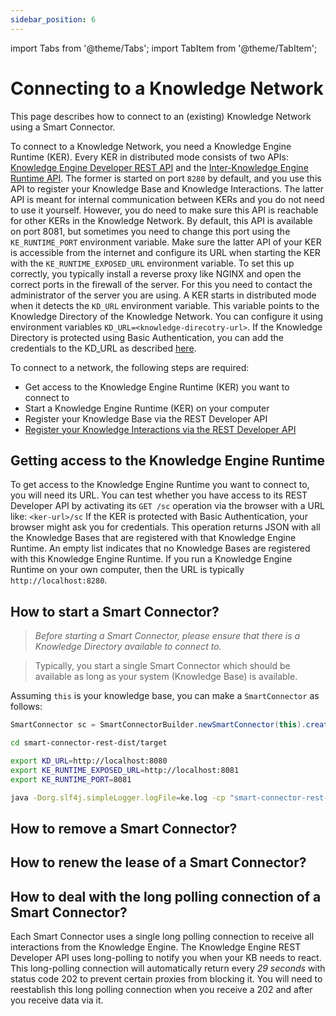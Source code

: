 ```yaml
---
sidebar_position: 6
---
```


import Tabs from '@theme/Tabs';
import TabItem from '@theme/TabItem';

# Connecting to a Knowledge Network
This page describes how to connect to an (existing) Knowledge Network using a Smart Connector.

To connect to a Knowledge Network, you need a Knowledge Engine Runtime (KER).
Every KER in distributed mode consists of two APIs: [Knowledge Engine Developer REST API](https://github.com/TNO/knowledge-engine/blob/1.3.2/smart-connector-rest-server/src/main/resources/openapi-sc.yaml) and the [Inter-Knowledge Engine Runtime API](https://github.com/TNO/knowledge-engine/blob/1.3.2/smart-connector/src/main/resources/openapi-inter-ker.yaml).
The former is started on port `8280` by default, and you use this API to register your Knowledge Base and Knowledge Interactions.
The latter API is meant for internal communication between KERs and you do not need to use it yourself.
However, you do need to make sure this API is reachable for other KERs in the Knowledge Network.
By default, this API is available on port 8081, but sometimes you need to change this port using the `KE_RUNTIME_PORT` environment variable.
Make sure the latter API of your KER is accessible from the internet and configure its URL when starting the KER with the `KE_RUNTIME_EXPOSED_URL` environment variable.
To set this up correctly, you typically install a reverse proxy like NGINX and open the correct ports in the firewall of the server.
For this you need to contact the administrator of the server you are using.
A KER starts in distributed mode when it detects the `KD_URL` environment variable.
This variable points to the Knowledge Directory of the Knowledge Network.
You can configure it using environment variables `KD_URL=<knowledge-direcotry-url>`.
If the Knowledge Directory is protected using Basic Authentication, you can add the credentials to the KD_URL as described [here](https://stackoverflow.com/a/50528734).



To connect to a network, the following steps are required:
* Get access to the Knowledge Engine Runtime (KER) you want to connect to
* Start a Knowledge Engine Runtime (KER) on your computer
* Register your Knowledge Base via the REST Developer API
* [Register your Knowledge Interactions via the REST Developer API](./knowledge-interactions.md)

## Getting access to the Knowledge Engine Runtime
To get access to the Knowledge Engine Runtime you want to connect to, you will need its URL.
You can test whether you have access to its REST Developer API by activating its `GET /sc` operation via the browser with a URL like: `<ker-url>/sc`
If the KER is protected with Basic Authentication, your browser might ask you for credentials. 
This operation returns JSON with all the Knowledge Bases that are registered with that Knowledge Engine Runtime.
An empty list indicates that no Knowledge Bases are registered with this Knowledge Engine Runtime.
If you run a Knowledge Engine Runtime on your own computer, then the URL is typically `http://localhost:8280`.

## How to start a Smart Connector?
> *Before starting a Smart Connector, please ensure that there is a Knowledge Directory available to connect to.*

> Typically, you start a single Smart Connector which should be available as long as your system (Knowledge Base) is available.

<Tabs groupId="tke-usage">
<TabItem value="java" label="Java">

Assuming `this` is your knowledge base, you can make a `SmartConnector` as follows:

```java
SmartConnector sc = SmartConnectorBuilder.newSmartConnector(this).create();
```

</TabItem>
<TabItem value="bash" label="Rest API">

```bash
cd smart-connector-rest-dist/target

export KD_URL=http://localhost:8080
export KE_RUNTIME_EXPOSED_URL=http://localhost:8081
export KE_RUNTIME_PORT=8081

java -Dorg.slf4j.simpleLogger.logFile=ke.log -cp "smart-connector-rest-dist-1.3.2.jar:dependency/*" eu.knowledge.engine.rest.Main 8280
```

</TabItem>
</Tabs>

## How to remove a Smart Connector?

## How to renew the lease of a Smart Connector?

## How to deal with the long polling connection of a Smart Connector?
Each Smart Connector uses a single long polling connection to receive all interactions from the Knowledge Engine.
The Knowledge Engine REST Developer API uses long-polling to notify you when your KB needs to react.
This long-polling connection will automatically return every *29 seconds* with status code 202 to prevent certain proxies from blocking it.
You will need to reestablish this long polling connection when you receive a 202 and after you receive data via it.

